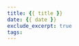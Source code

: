 ```yaml
---
title: {{ title }}
date: {{ date }}
exclude_excerpt: true
tags:
---
```

<!-- the summary goes here -->

<!-- more -->
<!-- actual content goes here -->
